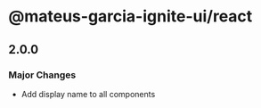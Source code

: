 # @mateus-garcia-ignite-ui/react

## 2.0.0

### Major Changes

- Add display name to all components
